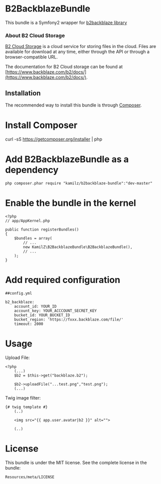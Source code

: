 # B2BackblazeBundle

This bundle is a Symfony2 wrapper for [b2backblaze library](http://github.com/kamilZ/b2backblaze)

### About B2 Cloud Storage

[B2 Cloud Storage](https://www.backblaze.com/b2/cloud-storage.html) is a cloud service for storing files in the cloud. Files are available for download at any time, either through the API or through a browser-compatible URL.

The documentation for B2 Cloud storage can be found at
[https://www.backblaze.com/b2/docs/](https://www.backblaze.com/b2/docs/).

Installation
------------

The recommended way to install this bundle is through [Composer](http://getcomposer.org).


# Install Composer
curl -sS https://getcomposer.org/installer | php

# Add B2BackblazeBundle as a dependency

    php composer.phar require "kamilz/b2backblaze-bundle":"dev-master"

# Enable the bundle in the kernel

    <?php
    // app/AppKernel.php

    public function registerBundles()
    {
        $bundles = array(
            // ...
            new KamilZ\B2BackblazeBundle\B2BackblazeBundle(),
            // ...
        );
    }
# Add required configuration
    ##config.yml

    b2_backblaze:
        account_id: YOUR_ID
        account_key: YOUR_ACCCOUNT_SECRET_KEY
        bucket_id: YOUR_BUCKET_ID
        bucket_region: 'https://fxxx.backblaze.com/file/'
        timeout: 2000

# Usage

Upload File:

    <?php
        (...)
        $b2 = $this->get("backblaze.b2");

        $b2->uploadFile("...test.png","test.png");
        (...)


Twig image filter:

    {# twig template #}
        (..)

        <img src="{{ app.user.avatar|b2 }}" alt="">

        (..)



# License

This bundle is under the MIT license. See the complete license in the bundle:

    Resources/meta/LICENSE
